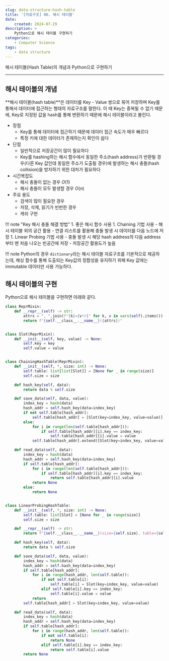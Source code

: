 ```yaml
---
slug: data-structure-hash-table
title: '[자료구조] 06. 해시 테이블'
date:
    created: 2024-07-29
description: >
    Python으로 해시 테이블 구현하기
categories:
    - Computer Science
tags:
    - data structure
---
```


해시 테이블(Hash Table)의 개념과 Python으로 구현하기  

<!-- more -->

---

## 해시 테이블의 개념

**해시 테이블(hash table)**은 데이터를 Key - Value 쌍으로 묶어 저장하며 Key를 통해서 데이터에 접근하는 형태의 자료구조를 말한다. 이 때 Key는 중복될 수 없기 때문에, Key로 지정된 값을 hash를 통해 변환하기 때문에 해시 테이블이라고 불린다.  

- 장점
    - Key를 통해 데이터에 접근하기 때문에 데이터 접근 속도가 매우 빠르다
    - 특정 키에 대한 데이터가 존재하는지 확인이 쉽다
- 단점
    - 일반적으로 저장공간이 많이 필요하다
    - Key를 hashing하는 해시 함수에서 동일한 주소(hash address)가 반환될 경우(다른 Key 값인데 동일한 주소가 도출될 경우)에 발생하는 해시 충돌(hash collision)을 방지하기 위한 대처가 필요하다
- 시간복잡도
    - 해시 충돌이 없는 경우 $O(1)$
    - 해시 충돌이 모두 발생할 경우 $O(n)$
- 주요 용도
    - 검색이 많이 필요한 경우
    - 저장, 삭제, 읽기가 빈번한 경우
    - 캐쉬 구현

!!! note "Key 해시 충돌 해결 방법"
    1. 좋은 해시 함수 사용
    1. Chaining 기법 사용
        - 해시 테이블 외의 공간 활용
        - 연결 리스트를 활용해 충돌 발생 시 데이터를 다음 노드에 저장
    1. Linear Probing 기법 사용
        - 충돌 발생 시 해당 hash address의 다음 address 부터 맨 처음 나오는 빈공간에 저장
        - 저장공간 활용도가 높음

!!! note
    Python의 경우 `dictionary`라는 해시 테이블 자료구조를 기본적으로 제공하는데, 해싱 함수를 통해 도출되는 Key값의 정합성을 유지하기 위해 Key 값에는 immutable 데이터만 사용 가능하다.  
    
## 해시 테이블의 구현

Python으로 해시 테이블을 구현하면 아래와 같다.  

```python
class ReprMixin:
    def __repr__(self) -> str:
        attrs = ", ".join(f"{k}={v!r}" for k, v in vars(self).items())
        return f"{self.__class__.__name__}({attrs})"


class Slot(ReprMixin):
    def __init__(self, key, value) -> None:
        self.key = key
        self.value = value


class ChainingHashTable(ReprMixin):
    def __init__(self, *, size: int) -> None:
        self.table: list[list[Slot]] = [None for _ in range(size)]
        self.size = size

    def hash_key(self, data):
        return data % self.size

    def save_data(self, data, value):
        index_key = hash(data)
        hash_addr = self.hash_key(data=index_key)
        if not self.table[hash_addr]:
            self.table[hash_addr] = [Slot(key=index_key, value=value)]
        else:
            for i in range(len(self.table[hash_addr])):
                if self.table[hash_addr][i].key == index_key:
                    self.table[hash_addr][i].value = value
            self.table[hash_addr].extend([Slot(key=index_key, value=value)])

    def read_data(self, data):
        index_key = hash(data)
        hash_addr = self.hash_key(data=index_key)
        if self.table[hash_addr]:
            for i in range(len(self.table[hash_addr])):
                if self.table[hash_addr][i].key == index_key:
                    return self.table[hash_addr][i].value
            return None
        else:
            return None


class LinearProbingHashTable:
    def __init__(self, *, size: int) -> None:
        self.table: list[Slot] = [None for _ in range(size)]
        self.size = size

    def __repr__(self) -> str:
        return f"{self.__class__.__name__}(size={self.size}, table={self.table})"

    def hash_key(self, data):
        return data % self.size

    def save_data(self, data, value):
        index_key = hash(data)
        hash_addr = self.hash_key(data=index_key)
        if self.table[hash_addr]:
            for i in range(hash_addr, len(self.table)):
                if not self.table[i]:
                    self.table[i] = Slot(key=index_key, value=value)
                elif self.table[i].key == index_key:
                    self.table[i].value = value
            return
        self.table[hash_addr] = Slot(key=index_key, value=value)

    def read_data(self, data):
        index_key = hash(data)
        hash_addr = self.hash_key(data=index_key)
        if self.table[hash_addr]:
            for i in range(hash_addr, len(self.table)):
                if not self.table[i]:
                    return None
                elif self.table[i].key == index_key:
                    return self.table[i].value
        return None
```